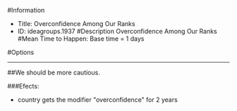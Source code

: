 #Information
 - Title: Overconfidence Among Our Ranks
 - ID: ideagroups.1937
#Description
Overconfidence Among Our Ranks
#Mean Time to Happen:
Base time = 1 days

#Options

___
##We should be more cautious.

###Efects:<ul><li>country gets the modifier "overconfidence" for 2 years</li></ul>
